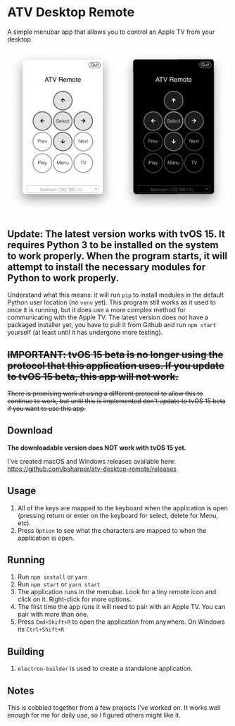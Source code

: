 # ATV Desktop Remote
A simple menubar app that allows you to control an Apple TV from your desktop

 ![What this application looks like when running in either light or dark mode](screenshot.png)

 ## Update: The latest version works with tvOS 15. It requires Python 3 to be installed on the system to work properly. When the program starts, it will attempt to install the necessary modules for Python to work properly.
 Understand what this means: it will run `pip` to install modules in the default Python user location (no `venv` yet). This program still works as it used to once it is running, but it does use a more complex method for communicating with the Apple TV. The latest version does not have a packaged installer yet, you have to pull it from Github and run `npm start` yourself (at least until it has undergone more testing).

 ## ~~IMPORTANT: tvOS 15 beta is no longer using the protocol that this application uses. If you update to tvOS 15 beta, this app will not work.~~
~~There is promising work at using a different protocol to allow this to continue to work, but until this is implemented don't update to tvOS 15 beta if you want to use this app.~~

 ## Download

**The downloadable version does NOT work with tvOS 15 yet.**

 I've created macOS and Windows releases available here: https://github.com/bsharper/atv-desktop-remote/releases

## Usage

 1. All of the keys are mapped to the keyboard when the application is open (pressing return or enter on the keyboard for select, delete for Menu, etc).
 2. Press `Option` to see what the characters are mapped to when the application is open.


 ## Running

 1. Run `npm install` or `yarn`
 2. Run `npm start` or `yarn start`
 3. The application runs in the menubar. Look for a tiny remote icon and click on it. Right-click for more options.
 4. The first time the app runs it will need to pair with an Apple TV. You can pair with more than one.
 5. Press `Cmd+Shift+R` to open the application from anywhere. On Windows its `Ctrl+Shift+R`

## Building

1. `electron-builder` is used to create a standalone application.

## Notes

This is cobbled together from a few projects I've worked on. It works well enough for me for daily use, so I figured others might like it.
